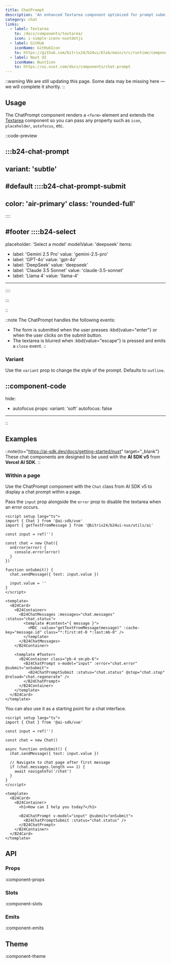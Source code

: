 ```yaml
---
title: ChatPrompt
description: 'An enhanced Textarea component optimized for prompt submission in AI chat interfaces.'
category: chat
links:
  - label: Textarea
    to: /docs/components/textarea/
    icon: i-simple-icons-nuxtdotjs
  - label: GitHub
    iconName: GitHubIcon
    to: https://github.com/bitrix24/b24ui/blob/main/src/runtime/components/ChatPrompt.vue
  - label: Nuxt UI
    iconName: NuxtIcon
    to: https://ui.nuxt.com/docs/components/chat-prompt
---
```


::warning
We are still updating this page. Some data may be missing here — we will complete it shortly.
::

## Usage

The ChatPrompt component renders a `<form>` element and extends the [Textarea](/docs/components/textarea/) component so you can pass any property such as `icon`, `placeholder`, `autofocus`, etc.

::code-preview

:::b24-chat-prompt
---
variant: 'subtle'
---

#default
::::b24-chat-prompt-submit
---
color: 'air-primary'
class: 'rounded-full'
---
::::

#footer
::::b24-select
---
placeholder: 'Select a model'
modelValue: 'deepseek'
items:
  - label: 'Gemini 2.5 Pro'
    value: 'gemini-2.5-pro'
  - label: 'GPT-4o'
    value: 'gpt-4o'
  - label: 'DeepSeek'
    value: 'deepseek'
  - label: 'Claude 3.5 Sonnet'
    value: 'claude-3.5-sonnet'
  - label: 'Llama 4'
    value: 'llama-4'
---
::::

:::

::

::note
The ChatPrompt handles the following events:

- The form is submitted when the user presses :kbd{value="enter"} or when the user clicks on the submit button.
- The textarea is blurred when :kbd{value="escape"} is pressed and emits a `close` event.
::

### Variant

Use the `variant` prop to change the style of the prompt. Defaults to `outline`.

::component-code
---
hide:
  - autofocus
props:
  variant: 'soft'
  autofocus: false
---
::

## Examples

::note{to="https://ai-sdk.dev/docs/getting-started/nuxt" target="_blank"}
These chat components are designed to be used with the **AI SDK v5** from **Vercel AI SDK**.
::

### Within a page

Use the ChatPrompt component with the `Chat` class from AI SDK v5 to display a chat prompt within a page.

Pass the `input` prop alongside the `error` prop to disable the textarea when an error occurs.

```vue [pages/\[id\\].vue] {2,5,13-17,34,36}
<script setup lang="ts">
import { Chat } from '@ai-sdk/vue'
import { getTextFromMessage } from '@bitrix24/b24ui-nux/utils/ai'

const input = ref('')

const chat = new Chat({
  onError(error) {
    console.error(error)
  }
})

function onSubmit() {
  chat.sendMessage({ text: input.value })

  input.value = ''
}
</script>

<template>
  <B24Card>
    <B24Container>
      <B24ChatMessages :messages="chat.messages" :status="chat.status">
        <template #content="{ message }">
          <MDC :value="getTextFromMessage(message)" :cache-key="message.id" class="*:first:mt-0 *:last:mb-0" />
        </template>
      </B24ChatMessages>
    </B24Container>

    <template #footer>
      <B24Container class="pb-4 sm:pb-6">
        <B24ChatPrompt v-model="input" :error="chat.error" @submit="onSubmit">
          <B24ChatPromptSubmit :status="chat.status" @stop="chat.stop" @reload="chat.regenerate" />
        </B24ChatPrompt>
      </B24Container>
    </template>
  </B24Card>
</template>
```

You can also use it as a starting point for a chat interface.

```vue [pages/index.vue] {2,4,8-15,24,26}
<script setup lang="ts">
import { Chat } from '@ai-sdk/vue'

const input = ref('')

const chat = new Chat()

async function onSubmit() {
  chat.sendMessage({ text: input.value })

  // Navigate to chat page after first message
  if (chat.messages.length === 1) {
    await navigateTo('/chat')
  }
}
</script>

<template>
  <B24Card>
    <B24Container>
      <h1>How can I help you today?</h1>

      <B24ChatPrompt v-model="input" @submit="onSubmit">
        <B24ChatPromptSubmit :status="chat.status" />
      </B24ChatPrompt>
    </B24Container>
  </B24Card>
</template>
```

## API

### Props

:component-props

### Slots

:component-slots

### Emits

:component-emits

## Theme

:component-theme
